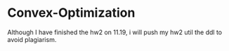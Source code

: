 # Convex-Optimization

Although I have finished the hw2 on 11.19, i will push my hw2 util the ddl to
avoid plagiarism.

